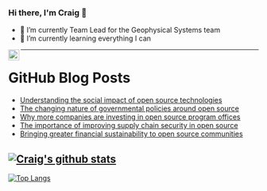 ### Hi there, I'm Craig 👋

<!--
**CraigTeelFugro/CraigTeelFugro** is a ✨ _special_ ✨ repository because its `README.md` (this file) appears on your GitHub profile.

Here are some ideas to get you started:
-->

- 🔭 I’m currently Team Lead for the Geophysical Systems team
- 🌱 I’m currently learning everything I can

[<img align="left" alt="Craig Teel | LinkedIn" width="22px" src="https://cdn.jsdelivr.net/npm/simple-icons@v3/icons/linkedin.svg" />][linkedin]

---

# GitHub Blog Posts

<!-- BLOG-POST-LIST:START -->
- [Understanding the social impact of open source technologies](https://github.blog/2022-11-09-the-social-impact-of-open-source/)
- [The changing nature of governmental policies around open source](https://github.blog/2022-11-09-open-source-government-policies/)
- [Why more companies are investing in open source program offices](https://github.blog/2022-11-09-why-companies-are-starting-ospos/)
- [The importance of improving supply chain security in open source](https://github.blog/2022-11-09-improving-open-source-supply-chain-security/)
- [Bringing greater financial sustainability to open source communities](https://github.blog/2022-11-09-financial-sustainability-in-open-source/)
<!-- BLOG-POST-LIST:END -->

## [![Craig's github stats](https://github-readme-stats.vercel.app/api?username=craigteelfugro&show_icons=true&theme=radical)](https://github.com/anuraghazra/github-readme-stats)


[linkedin]: https://linkedin.com/in/craig-teel-b8786771
[![Top Langs](https://github-readme-stats.vercel.app/api/top-langs/?username=craigteelfugro&layout=compact)](https://github.com/anuraghazra/github-readme-stats)
